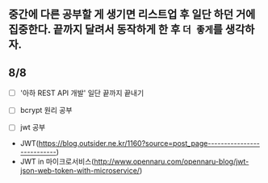 중간에 다른 공부할 게 생기면 리스트업 후 일단 하던 거에 집중한다. 끝까지 달려서 동작하게 한 후 `더 좋게`를 생각하자.
---

8/8
---


- [ ] '아하 REST API 개발' 일단 끝까지 끝내기
- [ ] bcrypt 원리 공부
- [ ] jwt 공부


- JWT(https://blog.outsider.ne.kr/1160?source=post_page---------------------------)
- JWT in 마이크로서비스(http://www.opennaru.com/opennaru-blog/jwt-json-web-token-with-microservice/)
